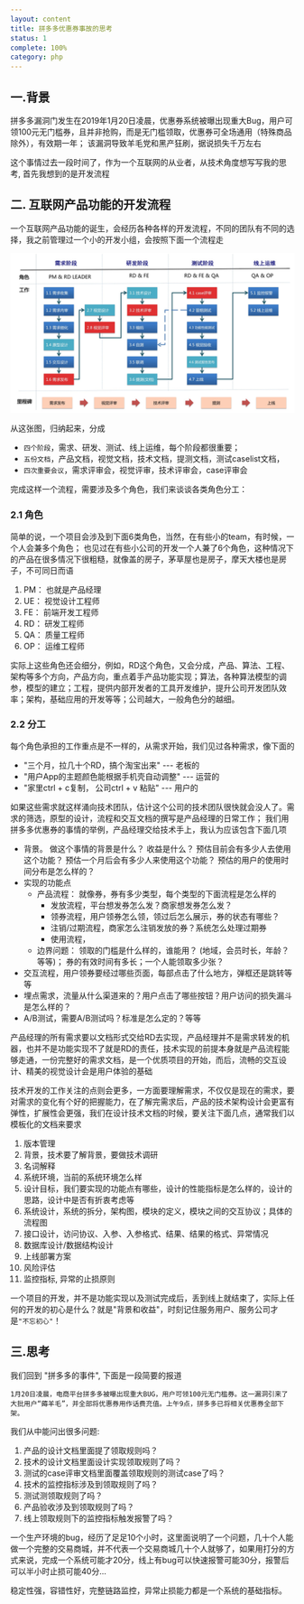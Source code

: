 ```yaml
---
layout: content
title: 拼多多优惠券事故的思考
status: 1
complete: 100% 
category: php
---
```


## 一.背景

拼多多漏洞门发生在2019年1月20日凌晨，优惠券系统被曝出现重大Bug，用户可领100元无门槛券，且并非抢购，而是无门槛领取，优惠券可全场通用（特殊商品除外），有效期一年； 该漏洞导致羊毛党和黑产狂刷，据说损失千万左右

这个事情过去一段时间了，作为一个互联网的从业者，从技术角度想写写我的思考, 首先我想到的是开发流程

## 二. 互联网产品功能的开发流程

一个互联网产品功能的诞生，会经历各种各样的开发流程，不同的团队有不同的选择，我之前管理过一个小的开发小组，会按照下面一个流程走

![开发流程](/images/manage/developflow.jpg)

从这张图，归纳起来，分成
- `四个阶段`，需求、研发、测试、线上运维，每个阶段都很重要；
- `五份文档`，产品文档，视觉文档，技术文档，提测文档，测试caselist文档，
- `四次重要会议`，需求评审会，视觉评审，技术评审会，case评审会

完成这样一个流程，需要涉及多个角色，我们来谈谈各类角色分工：

### 2.1 角色

简单的说，一个项目会涉及到下面6类角色，当然，在有些小的team，有时候，一个人会兼多个角色； 也见过在有些小公司的开发一个人兼了6个角色，这种情况下的产品在很多情况下很粗糙，就像盖的房子，茅草屋也是房子，摩天大楼也是房子，不可同日而语

1. PM： 也就是产品经理
2. UE： 视觉设计工程师
3. FE： 前端开发工程师
4. RD： 研发工程师
5. QA： 质量工程师
6. OP： 运维工程师 

实际上这些角色还会细分，例如，RD这个角色，又会分成，产品、算法、工程、架构等多个方向，产品方向，重点着手产品功能实现；算法，各种算法模型的调参，模型的建立；工程，提供内部开发者的工具开发维护，提升公司开发团队效率；架构，基础应用的开发等等；公司越大，一般角色分的越细。 

### 2.2 分工

每个角色承担的工作重点是不一样的，从需求开始，我们见过各种需求，像下面的

- "三个月，拉几十个RD，搞个淘宝出来"   --- 老板的
- "用户App的主题颜色能根据手机壳自动调整"    --- 运营的
- "家里ctrl + c复制， 公司ctrl + v 粘贴"     --- 用户的

如果这些需求就这样涌向技术团队，估计这个公司的技术团队很快就会没人了。需求的筛选，原型的设计，流程和交互文档的撰写是产品经理的日常工作； 我们用拼多多优惠券的事情的举例，产品经理交给技术手上，我认为应该包含下面几项

- 背景。 做这个事情的背景是什么？ 收益是什么？ 预估目前会有多少人去使用这个功能？ 预估一个月后会有多少人来使用这个功能？ 预估的用户的使用时间分布是怎么样的？
- 实现的功能点
    - 产品流程： 就像券，券有多少类型，每个类型的下面流程是怎么样的
        - 发放流程，平台想发券怎么发？商家想发券怎么发？
        - 领券流程，用户领券怎么领，领过后怎么展示，券的状态有哪些？
        - 注销/过期流程，商家怎么注销发放的券？系统怎么处理过期券
        - 使用流程，
    - 边界问题： 领取的门槛是什么样的，谁能用？ (地域，会员时长，年龄？ 等等)； 券的有效时间有多长；一个人能领取多少张？
- 交互流程，用户领券要经过哪些页面，每部点击了什么地方，弹框还是跳转等等
- 埋点需求，流量从什么渠道来的？用户点击了哪些按钮？用户访问的损失漏斗是怎么样的？
- A/B测试，需要A/B测试吗？标准是怎么定的？等等

产品经理的所有需求要以文档形式交给RD去实现，产品经理并不是需求转发的机器，也并不是功能实现不了就是RD的责任，技术实现的前提本身就是产品流程能够走通，一份完整好的需求文档，是一个优质项目的开始，而后，流畅的交互设计、精美的视觉设计会是用户体验的基础

技术开发的工作关注的点则会更多，一方面要理解需求，不仅仅是现在的需求，要对需求的变化有个好的把握能力，在了解完需求后，产品的技术架构设计会更富有弹性，扩展性会更强，我们在设计技术文档的时候，要关注下面几点，通常我们以模板化的文档来要求

1. 版本管理
2. 背景，技术要了解背景，要做技术调研
3. 名词解释
4. 系统环境，当前的系统环境怎么样
5. 设计目标，我们要实现的功能点有哪些，设计的性能指标是怎么样的，设计的思路，设计中是否有折衷考虑等
6. 系统设计，系统的拆分，架构图，模块的定义，模块之间的交互协议；具体的流程图
7. 接口设计，访问协议、入参、入参格式、结果、结果的格式、异常情况
8. 数据库设计/数据结构设计
9. 上线部署方案
10. 风险评估
11. 监控指标, 异常的止损原则

一个项目的开发，并不是功能实现以及测试完成后，丢到线上就结束了，实际上任何的开发的初心是什么？就是"背景和收益"，时刻记住服务用户、服务公司才是`"不忘初心"`！


## 三.思考

我们回到 "拼多多的事件", 下面是一段简要的报道

`1月20日凌晨，电商平台拼多多被曝出现重大BUG，用户可领100元无门槛券。这一漏洞引来了大批用户“薅羊毛”，并全部将优惠券用作话费充值。上午9点，拼多多已将相关优惠券全部下架。`

我们从中能问出很多问题:

1. 产品的设计文档里面提了领取规则吗？
2. 技术的设计文档里面设计实现领取规则了吗？
3. 测试的case评审文档里面覆盖领取规则的测试case了吗？
4. 技术的监控指标涉及到领取规则了吗？
5. 测试测领取规则了吗？
6. 产品验收涉及到领取规则了吗？
7. 线上领取规则下的监控指标触发报警了吗？

一个生产环境的bug，经历了足足10个小时，这里面说明了一个问题，几十个人能做一个完整的交易商城，并不代表一个交易商城几十个人就够了，如果用打分的方式来说，完成一个系统可能才20分，线上有bug可以快速报警可能30分，报警后可以半小时止损可能40分...

稳定性强，容错性好，完整链路监控，异常止损能力都是一个系统的基础指标。





